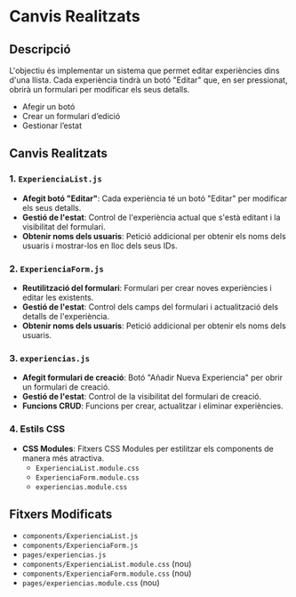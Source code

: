 # Canvis Realitzats

## Descripció
L'objectiu és implementar un sistema que permet editar experiències dins d'una llista.
Cada experiència tindrà un botó "Editar" que, en ser pressionat, obrirà un formulari per
modificar els seus detalls.
* Afegir un botó
* Crear un formulari d’edició
* Gestionar l’estat 

## Canvis Realitzats

### 1. `ExperienciaList.js`
- **Afegit botó "Editar"**: Cada experiència té un botó "Editar" per modificar els seus detalls.
- **Gestió de l'estat**: Control de l'experiència actual que s'està editant i la visibilitat del formulari.
- **Obtenir noms dels usuaris**: Petició addicional per obtenir els noms dels usuaris i mostrar-los en lloc dels seus IDs.

### 2. `ExperienciaForm.js`
- **Reutilització del formulari**: Formulari per crear noves experiències i editar les existents.
- **Gestió de l'estat**: Control dels camps del formulari i actualització dels detalls de l'experiència.
- **Obtenir noms dels usuaris**: Petició addicional per obtenir els noms dels usuaris.

### 3. `experiencias.js`
- **Afegit formulari de creació**: Botó "Añadir Nueva Experiencia" per obrir un formulari de creació.
- **Gestió de l'estat**: Control de la visibilitat del formulari de creació.
- **Funcions CRUD**: Funcions per crear, actualitzar i eliminar experiències.

### 4. Estils CSS
- **CSS Modules**: Fitxers CSS Modules per estilitzar els components de manera més atractiva.
  - `ExperienciaList.module.css`
  - `ExperienciaForm.module.css`
  - `experiencias.module.css`

## Fitxers Modificats
- `components/ExperienciaList.js`
- `components/ExperienciaForm.js`
- `pages/experiencias.js`
- `components/ExperienciaList.module.css` (nou)
- `components/ExperienciaForm.module.css` (nou)
- `pages/experiencias.module.css` (nou)